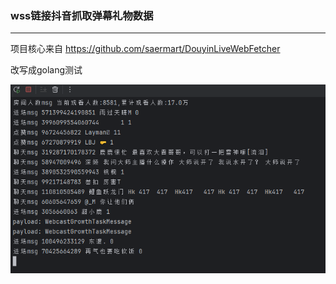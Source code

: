 ### wss链接抖音抓取弹幕礼物数据

---



项目核心来自 https://github.com/saermart/DouyinLiveWebFetcher 

改写成golang测试


![1716881601495.png](image%2FREADME%2F1716881601495.png)
